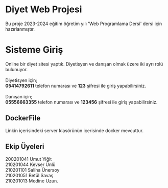 # Diyet Web Projesi

Bu proje 2023-2024 eğitim öğretim yılı 'Web Programlama Dersi' dersi için hazırlanmıştır.


# Sisteme Giriş

Online bir diyet sitesi yaptık. Diyetisyen ve danışan olmak üzere iki ayrı rolü bulunuyor. <br/><br/>Diyetisyen için; <br/>**05414792611** telefon numarası ve **123** şifresi ile giriş yapabilirsiniz. <br/><br/>Danışan için;<br/> **05556663355** telefon numarası ve **123456** şifresi ile giriş yapabilirsiniz. <br/>

## DockerFile

Linkin içerisindeki server klasörünün içerisinde docker mevcuttur.

## Ekip Üyeleri

200201041 Umut Yiğit <br/>
210201044 Kevser Ünlü   <br/>
210201101 Saliha Ünersoy  <br/>
210201051 Betül Savaş  <br/>
210201013 Medine Uzun.

